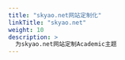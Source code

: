 ```yaml
---
title: "skyao.net网站定制化"
linkTitle: "skyao.net"
weight: 10
description: >
  为skyao.net网站定制Academic主题
---
```


